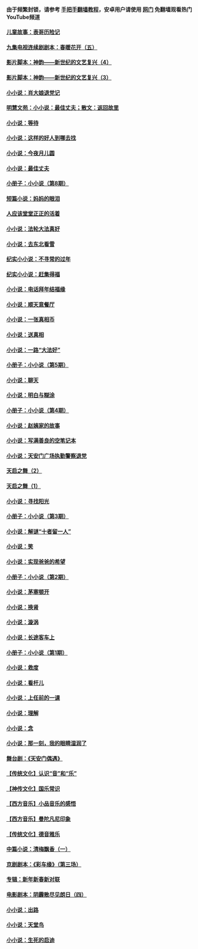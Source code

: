 #### 由于频繁封锁，请参考 [手把手翻墙教程](https://github.com/gfw-breaker/guides/wiki/)，安卓用户请使用 [网门](https://github.com/gfw-breaker/nogfw/blob/master/dl.md?t=06070900) 免翻墙观看热门YouTube频道 

#### [儿童故事：表哥历险记](../pages/328/383535.md?t=06070900) 

#### [九集电视连续剧剧本：春暖花开（五）](../pages/328/275919.md?t=06070900) 

#### [影片脚本：神韵——新世纪的文艺复兴（4）](../pages/328/266089.md?t=06070900) 

#### [影片脚本：神韵——新世纪的文艺复兴（3）](../pages/328/266087.md?t=06070900) 

#### [小小说：肖大娘退党记](../pages/328/239807.md?t=06070900) 

#### [明慧文苑：小小说：最佳丈夫；散文：返回故里](../pages/328/3439.md?t=06070900) 

#### [小小说：等待](../pages/328/223927.md?t=06070900) 

#### [小小说：这样的好人到哪去找](../pages/328/209396.md?t=06070900) 

#### [小小说：今夜月儿圆](../pages/328/193588.md?t=06070900) 

#### [小小说：最佳丈夫](../pages/328/190938.md?t=06070900) 

#### [小册子：小小说（第8期）](../pages/328/188202.md?t=06070900) 

#### [短篇小说：妈妈的眼泪](../pages/328/187712.md?t=06070900) 

#### [人应该堂堂正正的活着](../pages/328/182430.md?t=06070900) 

#### [小小说：法轮大法真好](../pages/328/174669.md?t=06070900) 

#### [小小说：去东北看雪](../pages/328/173882.md?t=06070900) 

#### [纪实小小说：不寻常的过年](../pages/328/173187.md?t=06070900) 

#### [纪实小小说：赶集得福](../pages/328/172652.md?t=06070900) 

#### [小小说：电话拜年结福缘](../pages/328/172533.md?t=06070900) 

#### [小小说：顺天意餐厅](../pages/328/170182.md?t=06070900) 

#### [小小说：一张真相币](../pages/328/169410.md?t=06070900) 

#### [小小说：送真相](../pages/328/166713.md?t=06070900) 

#### [小小说：一路“大法好”](../pages/328/162016.md?t=06070900) 

#### [小册子：小小说（第5期）](../pages/328/161131.md?t=06070900) 

#### [小小说：聊天](../pages/328/159640.md?t=06070900) 

#### [小小说：明白与糊涂](../pages/328/158101.md?t=06070900) 

#### [小册子：小小说（第4期）](../pages/328/158006.md?t=06070900) 

#### [小小说：赵姨家的故事](../pages/328/157843.md?t=06070900) 

#### [小小说：写满善良的空笔记本](../pages/328/157382.md?t=06070900) 

#### [小小说：天安门广场执勤警察退党](../pages/328/156982.md?t=06070900) 

#### [天启之舞（2）](../pages/328/153440.md?t=06070900) 

#### [天启之舞（1）](../pages/328/153439.md?t=06070900) 

#### [小小说：寻找阳光](../pages/328/153065.md?t=06070900) 

#### [小册子：小小说（第3期）](../pages/328/151715.md?t=06070900) 

#### [小小说：解谜“十者留一人”](../pages/328/148967.md?t=06070900) 

#### [小小说：笑](../pages/328/148905.md?t=06070900) 

#### [小小说：实现爸爸的希望](../pages/328/148096.md?t=06070900) 

#### [小册子：小小说（第2期）](../pages/328/147214.md?t=06070900) 

#### [小小说：茅塞顿开](../pages/328/147030.md?t=06070900) 

#### [小小说：换肾](../pages/328/146770.md?t=06070900) 

#### [小小说：漩涡](../pages/328/146683.md?t=06070900) 

#### [小小说：长途客车上](../pages/328/145076.md?t=06070900) 

#### [小册子：小小说（第1期）](../pages/328/143963.md?t=06070900) 

#### [小小说：救度](../pages/328/143927.md?t=06070900) 

#### [小小说：看杆儿](../pages/328/142137.md?t=06070900) 

#### [小小说：上任前的一课](../pages/328/140808.md?t=06070900) 

#### [小小说：理解](../pages/328/140476.md?t=06070900) 

#### [小小说：念](../pages/328/139513.md?t=06070900) 

#### [小小说：那一刻，我的眼睛湿润了](../pages/328/138476.md?t=06070900) 

#### [舞台剧：《天安门偶遇》](../pages/328/117155.md?t=06070900) 

#### [【传统文化】认识“音”和“乐”](../pages/328/108667.md?t=06070900) 

#### [【神传文化】国乐常识](../pages/328/104225.md?t=06070900) 

#### [【西方音乐】小品音乐的感悟](../pages/328/102924.md?t=06070900) 

#### [【西方音乐】曼陀凡尼印象](../pages/328/102922.md?t=06070900) 

#### [【传统文化】德音雅乐](../pages/328/102923.md?t=06070900) 

#### [中篇小说：清梅飘香（一）](../pages/328/101058.md?t=06070900) 

#### [京剧剧本：《彩车缘》（第三场）](../pages/328/96434.md?t=06070900) 

#### [专辑：新年新春新对联](../pages/328/94991.md?t=06070900) 

#### [电影剧本：阴霾散尽见朗日（四）](../pages/328/87081.md?t=06070900) 

#### [小小说：出路](../pages/328/84848.md?t=06070900) 

#### [小小说：天堂鸟](../pages/328/83084.md?t=06070900) 

#### [小小说：生死的启迪](../pages/328/70977.md?t=06070900) 

